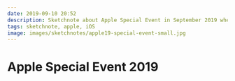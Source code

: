 ```yaml
---
date: 2019-09-10 20:52
description: Sketchnote about Apple Special Event in September 2019 where Apple presented new devices like iPhone 11 and iPhone 11 Pro
tags: sketchnote, apple, iOS
image: images/sketchnotes/apple19-special-event-small.jpg
---
```


# Apple Special Event 2019
